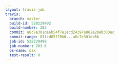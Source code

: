 ```yaml
---
layout: travis-job
travis:
  branch: master
  build-id: 528229492
  build-number: 283
  commit: a8c7e301de6b54f7e1acd24397a862a28eb303ec
  commit-range: 831cd85f70b6...a8c7e301de6b
  job-id: 528229498
  job-number: 283.6
  os-name: osx
  test-result: 0
---
```

